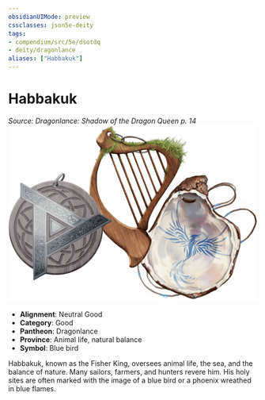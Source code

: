 ```yaml
---
obsidianUIMode: preview
cssclasses: json5e-deity
tags:
- compendium/src/5e/dsotdq
- deity/dragonlance
aliases: ["Habbakuk"]
---
```

# Habbakuk
*Source: Dragonlance: Shadow of the Dragon Queen p. 14* 
![Symbols Left to Right: Pal...](https://raw.githubusercontent.com/5etools-mirror-2/5etools-img/main/deities/DSotDQ/010-00-031.good-god-symbols.webp#symbol "Symbols Left to Right: Paladine, Branchala, and Habbakuk")

- **Alignment**: Neutral Good
- **Category**: Good
- **Pantheon**: Dragonlance
- **Province**: Animal life, natural balance
- **Symbol**: Blue bird

Habbakuk, known as the Fisher King, oversees animal life, the sea, and the balance of nature. Many sailors, farmers, and hunters revere him. His holy sites are often marked with the image of a blue bird or a phoenix wreathed in blue flames.
